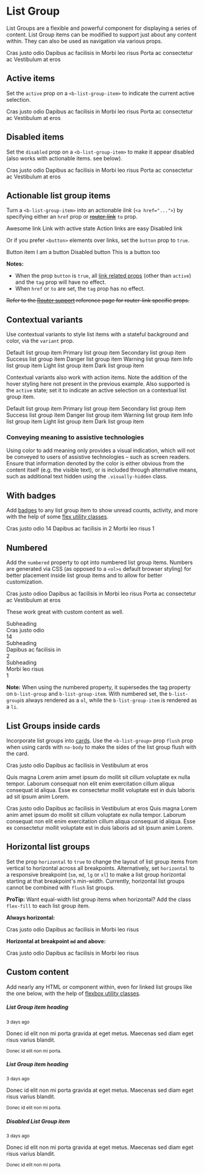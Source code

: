 # List Group

<div class="lead mb-5">

List Groups are a flexible and powerful component for displaying a series of content. List Group items can be modified to support just about any content within. They can also be used as navigation via various props.

</div>

<HighlightCard>
  <b-list-group>
    <b-list-group-item>Cras justo odio</b-list-group-item>
    <b-list-group-item>Dapibus ac facilisis in</b-list-group-item>
    <b-list-group-item>Morbi leo risus</b-list-group-item>
    <b-list-group-item>Porta ac consectetur ac</b-list-group-item>
    <b-list-group-item>Vestibulum at eros</b-list-group-item>
  </b-list-group>
  <template #html>

```vue-html
<b-list-group>
  <b-list-group-item>Cras justo odio</b-list-group-item>
  <b-list-group-item>Dapibus ac facilisis in</b-list-group-item>
  <b-list-group-item>Morbi leo risus</b-list-group-item>
  <b-list-group-item>Porta ac consectetur ac</b-list-group-item>
  <b-list-group-item>Vestibulum at eros</b-list-group-item>
</b-list-group>
```

  </template>
</HighlightCard>

## Active items

Set the `active` prop on a `<b-list-group-item>` to indicate the current active selection.

<HighlightCard>
  <b-list-group>
    <b-list-group-item>Cras justo odio</b-list-group-item>
    <b-list-group-item active>Dapibus ac facilisis in</b-list-group-item>
    <b-list-group-item>Morbi leo risus</b-list-group-item>
    <b-list-group-item>Porta ac consectetur ac</b-list-group-item>
    <b-list-group-item>Vestibulum at eros</b-list-group-item>
  </b-list-group>
  <template #html>

```vue-html
<b-list-group>
  <b-list-group-item>Cras justo odio</b-list-group-item>
  <b-list-group-item active>Dapibus ac facilisis in</b-list-group-item>
  <b-list-group-item>Morbi leo risus</b-list-group-item>
  <b-list-group-item>Porta ac consectetur ac</b-list-group-item>
  <b-list-group-item>Vestibulum at eros</b-list-group-item>
</b-list-group>
```

  </template>
</HighlightCard>

## Disabled items

Set the `disabled` prop on a `<b-list-group-item>` to make it appear disabled (also works with
actionable items. see below).

<HighlightCard>
  <b-list-group>
    <b-list-group-item disabled>Cras justo odio</b-list-group-item>
    <b-list-group-item>Dapibus ac facilisis in</b-list-group-item>
    <b-list-group-item>Morbi leo risus</b-list-group-item>
    <b-list-group-item disabled>Porta ac consectetur ac</b-list-group-item>
    <b-list-group-item>Vestibulum at eros</b-list-group-item>
  </b-list-group>
  <template #html>

```vue-html
<b-list-group>
  <b-list-group-item disabled>Cras justo odio</b-list-group-item>
  <b-list-group-item>Dapibus ac facilisis in</b-list-group-item>
  <b-list-group-item>Morbi leo risus</b-list-group-item>
  <b-list-group-item disabled>Porta ac consectetur ac</b-list-group-item>
  <b-list-group-item>Vestibulum at eros</b-list-group-item>
</b-list-group>
```

  </template>
</HighlightCard>

## Actionable list group items

Turn a `<b-list-group-item>` into an actionable _link_ (`<a href="...">`) by specifying either an
`href` prop or ~~[router-link](/docs/reference/router-links)~~ `to` prop.

<HighlightCard>
  <b-list-group>
    <b-list-group-item href="#some-link">Awesome link</b-list-group-item>
    <b-list-group-item href="#" active>Link with active state</b-list-group-item>
    <b-list-group-item href="#">Action links are easy</b-list-group-item>
    <b-list-group-item href="#foobar" disabled>Disabled link</b-list-group-item>
  </b-list-group>
  <template #html>

```vue-html
<b-list-group>
  <b-list-group-item href="#some-link">Awesome link</b-list-group-item>
  <b-list-group-item href="#" active>Link with active state</b-list-group-item>
  <b-list-group-item href="#">Action links are easy</b-list-group-item>
  <b-list-group-item href="#foobar" disabled>Disabled link</b-list-group-item>
</b-list-group>
```

  </template>
</HighlightCard>

Or if you prefer `<button>` elements over links, set the `button` prop to `true`.

<HighlightCard>
  <b-list-group>
    <b-list-group-item button>Button item</b-list-group-item>
    <b-list-group-item button>I am a button</b-list-group-item>
    <b-list-group-item button disabled>Disabled button</b-list-group-item>
    <b-list-group-item button>This is a button too</b-list-group-item>
  </b-list-group>
  <template #html>

```vue-html
<b-list-group>
  <b-list-group-item button>Button item</b-list-group-item>
  <b-list-group-item button>I am a button</b-list-group-item>
  <b-list-group-item button disabled>Disabled button</b-list-group-item>
  <b-list-group-item button>This is a button too</b-list-group-item>
</b-list-group>
```

  </template>
</HighlightCard>

**Notes:**

- When the prop `button` is `true`, all [link related props](/docs/components/link) (other than
  `active`) and the `tag` prop will have no effect.
- When `href` or `to` are set, the `tag` prop has no effect.

~~Refer to the [Router support](/docs/reference/router-links) reference page for router-link specific
props.~~

## Contextual variants

Use contextual variants to style list items with a stateful background and color, via the `variant`
prop.

<HighlightCard>
  <b-list-group>
    <b-list-group-item>Default list group item</b-list-group-item>
    <b-list-group-item variant="primary">Primary list group item</b-list-group-item>
    <b-list-group-item variant="secondary">Secondary list group item</b-list-group-item>
    <b-list-group-item variant="success">Success list group item</b-list-group-item>
    <b-list-group-item variant="danger">Danger list group item</b-list-group-item>
    <b-list-group-item variant="warning">Warning list group item</b-list-group-item>
    <b-list-group-item variant="info">Info list group item</b-list-group-item>
    <b-list-group-item variant="light">Light list group item</b-list-group-item>
    <b-list-group-item variant="dark">Dark list group item</b-list-group-item>
  </b-list-group>
  <template #html>

```vue-html
<b-list-group>
  <b-list-group-item>Default list group item</b-list-group-item>
  <b-list-group-item variant="primary">Primary list group item</b-list-group-item>
  <b-list-group-item variant="secondary">Secondary list group item</b-list-group-item>
  <b-list-group-item variant="success">Success list group item</b-list-group-item>
  <b-list-group-item variant="danger">Danger list group item</b-list-group-item>
  <b-list-group-item variant="warning">Warning list group item</b-list-group-item>
  <b-list-group-item variant="info">Info list group item</b-list-group-item>
  <b-list-group-item variant="light">Light list group item</b-list-group-item>
  <b-list-group-item variant="dark">Dark list group item</b-list-group-item>
</b-list-group>
```

  </template>
</HighlightCard>

Contextual variants also work with action items. Note the addition of the hover styling here not
present in the previous example. Also supported is the `active` state; set it to indicate an active
selection on a contextual list group item.

<HighlightCard>
  <b-list-group>
    <b-list-group-item href="#">Default list group item</b-list-group-item>
    <b-list-group-item href="#" variant="primary">Primary list group item</b-list-group-item>
    <b-list-group-item href="#" variant="secondary">Secondary list group item</b-list-group-item>
    <b-list-group-item href="#" variant="success">Success list group item</b-list-group-item>
    <b-list-group-item href="#" variant="danger">Danger list group item</b-list-group-item>
    <b-list-group-item href="#" variant="warning">Warning list group item</b-list-group-item>
    <b-list-group-item href="#" variant="info">Info list group item</b-list-group-item>
    <b-list-group-item href="#" variant="light">Light list group item</b-list-group-item>
    <b-list-group-item href="#" variant="dark">Dark list group item</b-list-group-item>
  </b-list-group>
  <template #html>

```vue-html
<b-list-group>
  <b-list-group-item href="#">Default list group item</b-list-group-item>
  <b-list-group-item href="#" variant="primary">Primary list group item</b-list-group-item>
  <b-list-group-item href="#" variant="secondary">Secondary list group item</b-list-group-item>
  <b-list-group-item href="#" variant="success">Success list group item</b-list-group-item>
  <b-list-group-item href="#" variant="danger">Danger list group item</b-list-group-item>
  <b-list-group-item href="#" variant="warning">Warning list group item</b-list-group-item>
  <b-list-group-item href="#" variant="info">Info list group item</b-list-group-item>
  <b-list-group-item href="#" variant="light">Light list group item</b-list-group-item>
  <b-list-group-item href="#" variant="dark">Dark list group item</b-list-group-item>
</b-list-group>
```

  </template>
</HighlightCard>

### Conveying meaning to assistive technologies

Using color to add meaning only provides a visual indication, which will not be conveyed to users of
assistive technologies – such as screen readers. Ensure that information denoted by the color is
either obvious from the content itself (e.g. the visible text), or is included through alternative
means, such as additional text hidden using the `.visually-hidden` class.

## With badges

Add [badges](/docs/components/badge) to any list group item to show unread counts, activity, and
more with the help of some [flex utility classes](/docs/reference/utility-classes).

<HighlightCard>
  <b-list-group>
    <b-list-group-item class="d-flex justify-content-between align-items-center">
      Cras justo odio
      <b-badge variant="primary" pill>14</b-badge>
    </b-list-group-item>
    <b-list-group-item class="d-flex justify-content-between align-items-center">
      Dapibus ac facilisis in
      <b-badge variant="primary" pill>2</b-badge>
    </b-list-group-item>
    <b-list-group-item class="d-flex justify-content-between align-items-center">
      Morbi leo risus
      <b-badge variant="primary" pill>1</b-badge>
    </b-list-group-item>
  </b-list-group>
  <template #html>

```vue-html
<b-list-group>
  <b-list-group-item class="d-flex justify-content-between align-items-center">
    Cras justo odio
    <b-badge variant="primary" pill>14</b-badge>
  </b-list-group-item>

  <b-list-group-item class="d-flex justify-content-between align-items-center">
    Dapibus ac facilisis in
    <b-badge variant="primary" pill>2</b-badge>
  </b-list-group-item>

  <b-list-group-item class="d-flex justify-content-between align-items-center">
    Morbi leo risus
    <b-badge variant="primary" pill>1</b-badge>
  </b-list-group-item>
</b-list-group>
```

  </template>
</HighlightCard>

## Numbered

Add the `numbered` property to opt into numbered list group items. Numbers are generated via CSS (as opposed to a `<ol>s` default browser styling) for better placement inside list group items and to allow for better customization.

<HighlightCard>
  <b-list-group numbered>
    <b-list-group-item>Cras justo odioo</b-list-group-item>
    <b-list-group-item>Dapibus ac facilisis in</b-list-group-item>
    <b-list-group-item>Morbi leo risus</b-list-group-item>
    <b-list-group-item>Porta ac consectetur ac</b-list-group-item>
    <b-list-group-item>Vestibulum at eros</b-list-group-item>
  </b-list-group>
  <template #html>

```vue-html
<b-list-group numbered>
  <b-list-group-item>Cras justo odioo</b-list-group-item>
  <b-list-group-item>Dapibus ac facilisis in</b-list-group-item>
  <b-list-group-item>Morbi leo risus</b-list-group-item>
  <b-list-group-item>Porta ac consectetur ac</b-list-group-item>
  <b-list-group-item>Vestibulum at eros</b-list-group-item>
</b-list-group>
```

  </template>
</HighlightCard>

These work great with custom content as well.

<HighlightCard>
  <b-list-group numbered>
    <b-list-group-item class="d-flex justify-content-between align-items-start">
      <div class="ms-2 me-auto">
        <div class="fw-bold">Subheading</div>
        Cras justo odio
      </div>
      <b-badge variant="primary" pill>14</b-badge>
    </b-list-group-item>
    <b-list-group-item class="d-flex justify-content-between align-items-start">
      <div class="ms-2 me-auto">
        <div class="fw-bold">Subheading</div>
        Dapibus ac facilisis in
        </div>
        <b-badge variant="primary" pill>2</b-badge>
    </b-list-group-item>
    <b-list-group-item class="d-flex justify-content-between align-items-start">
      <div class="ms-2 me-auto">
        <div class="fw-bold">Subheading</div>
        Morbi leo risus
      </div>
      <b-badge variant="primary" pill>1</b-badge>
    </b-list-group-item>
  </b-list-group>
  <template #html>

```vue-html
<b-list-group numbered>
  <b-list-group-item class="d-flex justify-content-between align-items-start">
    <div class="ms-2 me-auto">
      <div class="fw-bold">Subheading</div>
      Cras justo odio
    </div>
    <b-badge variant="primary" pill>14</b-badge>
  </b-list-group-item>

  <b-list-group-item class="d-flex justify-content-between align-items-start">
    <div class="ms-2 me-auto">
      <div class="fw-bold">Subheading</div>
      Dapibus ac facilisis in
    </div>
    <b-badge variant="primary" pill>2</b-badge>
  </b-list-group-item>

  <b-list-group-item class="d-flex justify-content-between align-items-start">
    <div class="ms-2 me-auto">
      <div class="fw-bold">Subheading</div>
      Morbi leo risus
    </div>
    <b-badge variant="primary" pill>1</b-badge>
  </b-list-group-item>
</b-list-group>
```

  </template>
</HighlightCard>

**Note:** When using the numbered property, it supersedes the tag property on `b-list-group` and `b-list-group-item`.
With numbered set, the `b-list-group`is always rendered as a `ol`, while the `b-list-group-item` is rendered as a `li`.

## List Groups inside cards

Incorporate list groups into [cards](/docs/components/card). Use the `<b-list-group>` prop `flush`
prop when using cards with `no-body` to make the sides of the list group flush with the card.

<HighlightCard>
  <b-card-group deck>
    <b-card header="Card with list group">
      <b-list-group>
        <b-list-group-item href="#">Cras justo odio</b-list-group-item>
        <b-list-group-item href="#">Dapibus ac facilisis in</b-list-group-item>
        <b-list-group-item href="#">Vestibulum at eros</b-list-group-item>
      </b-list-group>
      <p class="card-text mt-2">
        Quis magna Lorem anim amet ipsum do mollit sit cillum voluptate ex nulla tempor. Laborum
        consequat non elit enim exercitation cillum aliqua consequat id aliqua. Esse ex consectetur
        mollit voluptate est in duis laboris ad sit ipsum anim Lorem.
      </p>
    </b-card>
    <b-card no-body header="Card with flush list group">
      <b-list-group flush>
        <b-list-group-item href="#">Cras justo odio</b-list-group-item>
        <b-list-group-item href="#">Dapibus ac facilisis in</b-list-group-item>
        <b-list-group-item href="#">Vestibulum at eros</b-list-group-item>
      </b-list-group>
      <b-card-body>
        Quis magna Lorem anim amet ipsum do mollit sit cillum voluptate ex nulla tempor. Laborum
        consequat non elit enim exercitation cillum aliqua consequat id aliqua. Esse ex consectetur
        mollit voluptate est in duis laboris ad sit ipsum anim Lorem.
      </b-card-body>
    </b-card>
  </b-card-group>
  <template #html>

```vue-html
<b-card-group deck>
  <b-card header="Card with list group">
    <b-list-group>
      <b-list-group-item href="#">Cras justo odio</b-list-group-item>
      <b-list-group-item href="#">Dapibus ac facilisis in</b-list-group-item>
      <b-list-group-item href="#">Vestibulum at eros</b-list-group-item>
    </b-list-group>

    <p class="card-text mt-2">
      Quis magna Lorem anim amet ipsum do mollit sit cillum voluptate ex nulla tempor. Laborum
      consequat non elit enim exercitation cillum aliqua consequat id aliqua. Esse ex consectetur
      mollit voluptate est in duis laboris ad sit ipsum anim Lorem.
    </p>
  </b-card>

  <b-card no-body header="Card with flush list group">
    <b-list-group flush>
      <b-list-group-item href="#">Cras justo odio</b-list-group-item>
      <b-list-group-item href="#">Dapibus ac facilisis in</b-list-group-item>
      <b-list-group-item href="#">Vestibulum at eros</b-list-group-item>
    </b-list-group>

    <b-card-body>
      Quis magna Lorem anim amet ipsum do mollit sit cillum voluptate ex nulla tempor. Laborum
      consequat non elit enim exercitation cillum aliqua consequat id aliqua. Esse ex consectetur
      mollit voluptate est in duis laboris ad sit ipsum anim Lorem.
    </b-card-body>
  </b-card>
</b-card-group>
```

  </template>
</HighlightCard>

## Horizontal list groups

Set the prop `horizontal` to `true` to change the layout of list group items from vertical to
horizontal across all breakpoints. Alternatively, set `horizontal` to a responsive breakpoint (`sm`,
`md`, `lg` or `xl`) to make a list group horizontal starting at that breakpoint's min-width.
Currently, horizontal list groups cannot be combined with `flush` list groups.

**ProTip:** Want equal-width list group items when horizontal? Add the class `flex-fill` to each
list group item.

**Always horizontal:**

<HighlightCard>
  <b-list-group horizontal>
    <b-list-group-item>Cras justo odio</b-list-group-item>
    <b-list-group-item>Dapibus ac facilisis in</b-list-group-item>
    <b-list-group-item>Morbi leo risus</b-list-group-item>
  </b-list-group>
  <template #html>

```vue-html
<b-list-group horizontal>
  <b-list-group-item>Cras justo odio</b-list-group-item>
  <b-list-group-item>Dapibus ac facilisis in</b-list-group-item>
  <b-list-group-item>Morbi leo risus</b-list-group-item>
</b-list-group>
```

  </template>
</HighlightCard>

**Horizontal at breakpoint `md` and above:**

<HighlightCard>
  <b-list-group horizontal="md">
    <b-list-group-item>Cras justo odio</b-list-group-item>
    <b-list-group-item>Dapibus ac facilisis in</b-list-group-item>
    <b-list-group-item>Morbi leo risus</b-list-group-item>
  </b-list-group>
  <template #html>

```vue-html
<b-list-group horizontal="md">
  <b-list-group-item>Cras justo odio</b-list-group-item>
  <b-list-group-item>Dapibus ac facilisis in</b-list-group-item>
  <b-list-group-item>Morbi leo risus</b-list-group-item>
</b-list-group>
```

  </template>
</HighlightCard>

## Custom content

Add nearly any HTML or component within, even for linked list groups like the one below, with the
help of [flexbox utility classes](/docs/reference/utility-classes).

<HighlightCard>
  <b-list-group>
    <b-list-group-item href="#" active class="flex-column align-items-start">
        <div class="d-flex w-100 justify-content-between">
          <h5 class="mb-1">List Group item heading</h5>
          <small>3 days ago</small>
        </div>
        <p class="mb-1">
          Donec id elit non mi porta gravida at eget metus. Maecenas sed diam eget risus varius blandit.
        </p>
        <small>Donec id elit non mi porta.</small>
    </b-list-group-item>
    <b-list-group-item href="#" class="flex-column align-items-start">
      <div class="d-flex w-100 justify-content-between">
        <h5 class="mb-1">List Group item heading</h5>
        <small class="text-muted">3 days ago</small>
      </div>
      <p class="mb-1">
      Donec id elit non mi porta gravida at eget metus. Maecenas sed diam eget risus varius blandit.
      </p>
      <small class="text-muted">Donec id elit non mi porta.</small>
    </b-list-group-item>
    <b-list-group-item href="#" disabled class="flex-column align-items-start">
      <div class="d-flex w-100 justify-content-between">
        <h5 class="mb-1">Disabled List Group item</h5>
        <small class="text-muted">3 days ago</small>
      </div>
      <p class="mb-1">
      Donec id elit non mi porta gravida at eget metus. Maecenas sed diam eget risus varius blandit.
      </p>
      <small class="text-muted">Donec id elit non mi porta.</small>
    </b-list-group-item>
  </b-list-group>
  <template #html>

```vue-html
<b-list-group>
  <b-list-group-item href="#" active class="flex-column align-items-start">
    <div class="d-flex w-100 justify-content-between">
      <h5 class="mb-1">List Group item heading</h5>
      <small>3 days ago</small>
    </div>

    <p class="mb-1">
      Donec id elit non mi porta gravida at eget metus. Maecenas sed diam eget risus varius blandit.
    </p>

    <small>Donec id elit non mi porta.</small>
  </b-list-group-item>

  <b-list-group-item href="#" class="flex-column align-items-start">
    <div class="d-flex w-100 justify-content-between">
      <h5 class="mb-1">List Group item heading</h5>
      <small class="text-muted">3 days ago</small>
    </div>

    <p class="mb-1">
      Donec id elit non mi porta gravida at eget metus. Maecenas sed diam eget risus varius blandit.
    </p>

    <small class="text-muted">Donec id elit non mi porta.</small>
  </b-list-group-item>

  <b-list-group-item href="#" disabled class="flex-column align-items-start">
    <div class="d-flex w-100 justify-content-between">
      <h5 class="mb-1">Disabled List Group item</h5>
      <small class="text-muted">3 days ago</small>
    </div>

    <p class="mb-1">
      Donec id elit non mi porta gravida at eget metus. Maecenas sed diam eget risus varius blandit.
    </p>

    <small class="text-muted">Donec id elit non mi porta.</small>
  </b-list-group-item>
</b-list-group>
```

  </template>
</HighlightCard>

<ComponentReference :data="data" />

<script setup lang="ts">
import {data} from '../../data/components/listGroup.data'
import ComponentReference from '../../components/ComponentReference.vue'
import HighlightCard from '../../components/HighlightCard.vue'
import {BCard, BCardBody, BListGroup, BBadge, BCardGroup, BListGroupItem} from 'bootstrap-vue-next'
</script>
